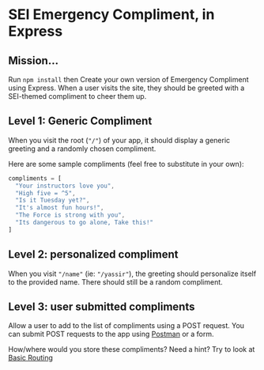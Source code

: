 # SEI Emergency Compliment, in Express

## Mission…

Run `npm install` then Create your own version of Emergency Compliment using Express. When a user visits the site, they should be greeted with a SEI-themed compliment to cheer them up.


## Level 1: Generic Compliment

When you visit the root (`"/"`) of your app, it should display a generic greeting and a randomly chosen compliment.

Here are some sample compliments
(feel free to substitute in your own):

```js
compliments = [
  "Your instructors love you",
  "High five = ^5",
  "Is it Tuesday yet?",
  "It's almost fun hours!",
  "The Force is strong with you",
  "Its dangerous to go alone, Take this!"
]
```

## Level 2: personalized compliment

When you visit `"/name"` (ie: `"/yassir"`), the greeting should personalize itself to the provided name. There should still be a random compliment.

## Level 3: user submitted compliments

Allow a user to add to the list of compliments using a POST request. You can submit POST requests to the app using [Postman](https://www.getpostman.com/) or a form.

How/where would you store these compliments?  Need a hint?  Try to look at [Basic Routing](https://expressjs.com/en/starter/basic-routing.html)
